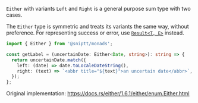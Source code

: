 `Either` with variants `Left` and `Right` is a general purpose sum type with two cases.

The `Either` type is symmetric and treats its variants the same way, without preference. For representing success or error, use [`Result<T, E>`](../result) instead.

```typescript
import { Either } from '@sniptt/monads';

const getLabel = (uncertainDate: Either<Date, string>): string => {
  return uncertainDate.match({
    left: (date) => date.toLocaleDateString(),
    right: (text) => `<abbr title="${text}">an uncertain date</abbr>`,
  });
};
```

Original implementation: <https://docs.rs/either/1.6.1/either/enum.Either.html>
